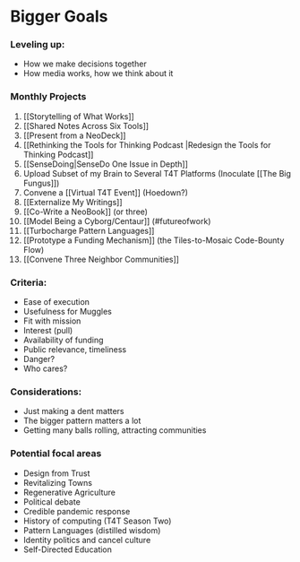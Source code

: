 # Bigger Goals

### Leveling up:

- How we make decisions together
- How media works, how we think about it 

### Monthly Projects

1. [[Storytelling of What Works]]
2. [[Shared Notes Across Six Tools]]
3. [[Present from a NeoDeck]]
4. [[Rethinking the Tools for Thinking Podcast |Redesign the Tools for Thinking Podcast]]
5. [[SenseDoing|SenseDo One Issue in Depth]]
6. Upload Subset of my Brain to Several T4T Platforms (Inoculate [[The Big Fungus]])
7. Convene a [[Virtual T4T Event]] (Hoedown?)
8. [[Externalize My Writings]]
9. [[Co-Write a NeoBook]] (or three)
10. [[Model Being a Cyborg/Centaur]] (#futureofwork)
11. [[Turbocharge Pattern Languages]]
12. [[Prototype a Funding Mechanism]] (the Tiles-to-Mosaic Code-Bounty Flow)
13. [[Convene Three Neighbor Communities]]

### Criteria: 

- Ease of execution
- Usefulness for Muggles
- Fit with mission
- Interest (pull)
- Availability of funding
- Public relevance, timeliness
- Danger?
- Who cares?

### Considerations: 

- Just making a dent matters
- The bigger pattern matters a lot
- Getting many balls rolling, attracting communities

### Potential focal areas

- Design from Trust 
- Revitalizing Towns
- Regenerative Agriculture
- Political debate
- Credible pandemic response 
- History of computing (T4T Season Two)
- Pattern Languages (distilled wisdom)
- Identity politics and cancel culture 
- Self-Directed Education
